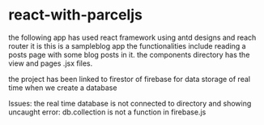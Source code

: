 # react-with-parceljs

the following app has used react framework using antd designs and reach router
it is  this is a sampleblog app
the functionalities include reading a posts page  with some blog posts in it.
the components directory has the view and pages .jsx files.

the project has been linked to firestor of firebase for data storage of real time when we create a database

Issues:
the real time database is not connected to directory and showing uncaught error: db.collection is not a function in firebase.js 
